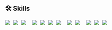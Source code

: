 ## 🛠️ Skills
<div style="display:flex;gap:10px;flex-wrap:wrap;">
  <img src="https://img.shields.io/badge/Python-3776AB?style=flat&logo=Python&logoColor=white">
  <img src="https://img.shields.io/badge/C++-00599C?style=flat&logo=Cplusplus&logoColor=white">
  <img src="https://img.shields.io/badge/C-A8B9CC?style=flat&logo=C&logoColor=white">
<br>

  <img src="https://img.shields.io/badge/Numpy-013243?style=flat&logo=numpy&logoColor=white">
  <img src="https://img.shields.io/badge/Pandas-150458?style=flat&logo=pandas&logoColor=white">
  <img src="https://img.shields.io/badge/PyTorch-EE4C2C?style=flat&logo=PyTorch&logoColor=white">
  <img src="https://img.shields.io/badge/TensorFlow-FF6F00?style=flat&logo=TensorFlow&logoColor=white">
  <br>
  <img src="https://img.shields.io/badge/FastAPI-009688?style=flat&logo=FastAPI&logoColor=white">
  <img src="https://img.shields.io/badge/Langchain-1C3C3C?style=flat&logo=Langchain&logoColor=white">
  

  <br>
  <img src="https://img.shields.io/badge/Android%20Studio-3DDC84?style=flat&logo=androidstudio&logoColor=white">
  <img src="https://img.shields.io/badge/Git-F05032?style=flat&logo=git&logoColor=white">
  <img src="https://img.shields.io/badge/GitHub-181717?style=flat&logo=github&logoColor=white">
</div>
